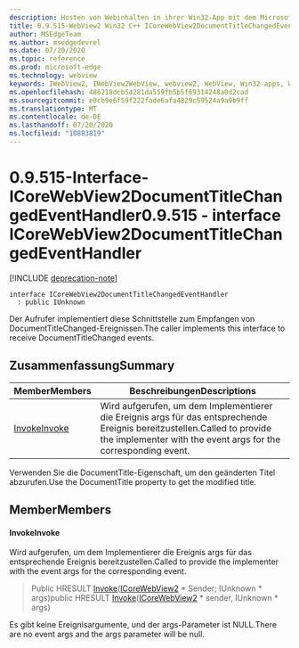 ```yaml
---
description: Hosten von Webinhalten in ihrer Win32-App mit dem Microsoft Edge WebView2-Steuerelement
title: 0.9.515-WebView2 Win32 C++ ICoreWebView2DocumentTitleChangedEventHandler
author: MSEdgeTeam
ms.author: msedgedevrel
ms.date: 07/20/2020
ms.topic: reference
ms.prod: microsoft-edge
ms.technology: webview
keywords: IWebView2, IWebView2WebView, webview2, WebView, Win32-apps, Win32, Edge, ICoreWebView2, ICoreWebView2Controller, Browser-Steuerelement, Edge-HTML
ms.openlocfilehash: 486218dcb54281da559fb5b5f69314248a0d2cad
ms.sourcegitcommit: e0cb9e6f59f222fade6afa4829c59524a9a9b9ff
ms.translationtype: MT
ms.contentlocale: de-DE
ms.lasthandoff: 07/20/2020
ms.locfileid: "10883819"
---
```

# <span data-ttu-id="982d8-104">0.9.515-Interface-ICoreWebView2DocumentTitleChangedEventHandler</span><span class="sxs-lookup"><span data-stu-id="982d8-104">0.9.515 - interface ICoreWebView2DocumentTitleChangedEventHandler</span></span> 

[!INCLUDE [deprecation-note](../../includes/deprecation-note.md)]

```
interface ICoreWebView2DocumentTitleChangedEventHandler
  : public IUnknown
```

<span data-ttu-id="982d8-105">Der Aufrufer implementiert diese Schnittstelle zum Empfangen von DocumentTitleChanged-Ereignissen.</span><span class="sxs-lookup"><span data-stu-id="982d8-105">The caller implements this interface to receive DocumentTitleChanged events.</span></span>

## <span data-ttu-id="982d8-106">Zusammenfassung</span><span class="sxs-lookup"><span data-stu-id="982d8-106">Summary</span></span>

 <span data-ttu-id="982d8-107">Member</span><span class="sxs-lookup"><span data-stu-id="982d8-107">Members</span></span>                        | <span data-ttu-id="982d8-108">Beschreibungen</span><span class="sxs-lookup"><span data-stu-id="982d8-108">Descriptions</span></span>
--------------------------------|---------------------------------------------
[<span data-ttu-id="982d8-109">Invoke</span><span class="sxs-lookup"><span data-stu-id="982d8-109">Invoke</span></span>](#invoke) | <span data-ttu-id="982d8-110">Wird aufgerufen, um dem Implementierer die Ereignis args für das entsprechende Ereignis bereitzustellen.</span><span class="sxs-lookup"><span data-stu-id="982d8-110">Called to provide the implementer with the event args for the corresponding event.</span></span>

<span data-ttu-id="982d8-111">Verwenden Sie die DocumentTitle-Eigenschaft, um den geänderten Titel abzurufen.</span><span class="sxs-lookup"><span data-stu-id="982d8-111">Use the DocumentTitle property to get the modified title.</span></span>

## <span data-ttu-id="982d8-112">Member</span><span class="sxs-lookup"><span data-stu-id="982d8-112">Members</span></span>

#### <span data-ttu-id="982d8-113">Invoke</span><span class="sxs-lookup"><span data-stu-id="982d8-113">Invoke</span></span> 

<span data-ttu-id="982d8-114">Wird aufgerufen, um dem Implementierer die Ereignis args für das entsprechende Ereignis bereitzustellen.</span><span class="sxs-lookup"><span data-stu-id="982d8-114">Called to provide the implementer with the event args for the corresponding event.</span></span>

> <span data-ttu-id="982d8-115">Public HRESULT [Invoke](#invoke)([ICoreWebView2](icorewebview2.md) \* Sender; IUnknown \* args)</span><span class="sxs-lookup"><span data-stu-id="982d8-115">public HRESULT [Invoke](#invoke)([ICoreWebView2](icorewebview2.md) \* sender, IUnknown \* args)</span></span>

<span data-ttu-id="982d8-116">Es gibt keine Ereignisargumente, und der args-Parameter ist NULL.</span><span class="sxs-lookup"><span data-stu-id="982d8-116">There are no event args and the args parameter will be null.</span></span>

